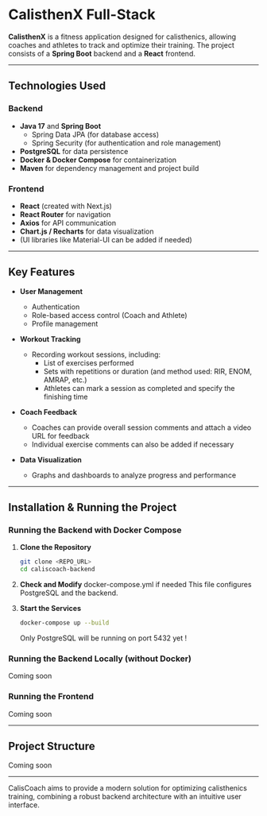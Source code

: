 # CalisthenX Full-Stack

**CalisthenX** is a fitness application designed for calisthenics, allowing coaches and athletes to track and optimize their training. The project consists of a **Spring Boot** backend and a **React** frontend.

---

## Technologies Used

### Backend
- **Java 17** and **Spring Boot**  
  - Spring Data JPA (for database access)  
  - Spring Security (for authentication and role management)  
- **PostgreSQL** for data persistence  
- **Docker & Docker Compose** for containerization  
- **Maven** for dependency management and project build  

### Frontend
- **React** (created with Next.js)  
- **React Router** for navigation  
- **Axios** for API communication  
- **Chart.js / Recharts** for data visualization  
- (UI libraries like Material-UI can be added if needed)

---

## Key Features

- **User Management**  
  - Authentication  
  - Role-based access control (Coach and Athlete)  
  - Profile management  

- **Workout Tracking**  
  - Recording workout sessions, including:  
    - List of exercises performed  
    - Sets with repetitions or duration (and method used: RIR, ENOM, AMRAP, etc.)  
    - Athletes can mark a session as completed and specify the finishing time  

- **Coach Feedback**  
  - Coaches can provide overall session comments and attach a video URL for feedback  
  - Individual exercise comments can also be added if necessary  

- **Data Visualization**  
  - Graphs and dashboards to analyze progress and performance  

---

## Installation & Running the Project

### Running the Backend with Docker Compose

1. **Clone the Repository**  
   ```bash
   git clone <REPO_URL>
   cd caliscoach-backend
   ```
   
2. **Check and Modify** docker-compose.yml if needed
This file configures PostgreSQL and the backend.

3. **Start the Services**
   ```bash
   docker-compose up --build
   ```
   Only PostgreSQL will be running on port 5432 yet !

### Running the Backend Locally (without Docker)
Coming soon

### Running the Frontend
Coming soon

---

## Project Structure
Coming soon

---

CalisCoach aims to provide a modern solution for optimizing calisthenics training, combining a robust backend architecture with an intuitive user interface.

